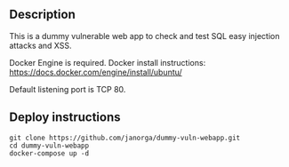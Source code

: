 ## Description

This is a dummy vulnerable web app to check and test SQL easy injection attacks and XSS.

Docker Engine is required. Docker install instructions: https://docs.docker.com/engine/install/ubuntu/

Default listening port is TCP 80.

## Deploy instructions
```console
git clone https://github.com/janorga/dummy-vuln-webapp.git
cd dummy-vuln-webapp
docker-compose up -d
```